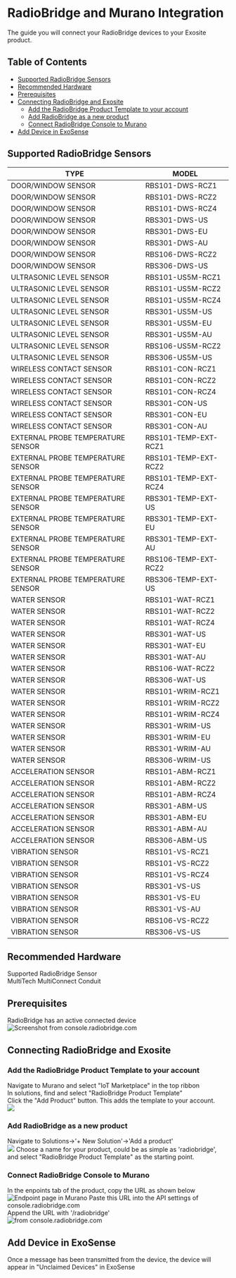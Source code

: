# RadioBridge and Murano Integration
The guide you will connect your RadioBridge devices to your Exosite product.

## Table of Contents
   * [Supported RadioBridge Sensors](#supported-radiobridge-sensors)
   * [Recommended Hardware](#recommended-hardware)
   * [Prerequisites](#prerequisites)
   * [Connecting RadioBridge and Exosite](#connecting-radiobridge-and-exosite)
      * [Add the RadioBridge Product Template to your account](#add-the-radiobridge-product-template-to-your-account)
      * [Add RadioBridge as a new product](#add-radiobridge-as-a-new-product)
      * [Connect RadioBridge Console to Murano](#connect-radiobridge-console-to-murano)
   * [Add Device in ExoSense](#add-device-in-exosense)

## Supported RadioBridge Sensors
| TYPE | MODEL |
| ---- | ----- |
| DOOR/WINDOW SENSOR | RBS101-DWS-RCZ1 |
| DOOR/WINDOW SENSOR | RBS101-DWS-RCZ2 |
| DOOR/WINDOW SENSOR | RBS101-DWS-RCZ4 |
| DOOR/WINDOW SENSOR | RBS301-DWS-US |
| DOOR/WINDOW SENSOR | RBS301-DWS-EU |
| DOOR/WINDOW SENSOR | RBS301-DWS-AU |
| DOOR/WINDOW SENSOR | RBS106-DWS-RCZ2 |
| DOOR/WINDOW SENSOR | RBS306-DWS-US |
| ULTRASONIC LEVEL SENSOR | RBS101-US5M-RCZ1 |
| ULTRASONIC LEVEL SENSOR | RBS101-US5M-RCZ2 |
| ULTRASONIC LEVEL SENSOR | RBS101-US5M-RCZ4 |
| ULTRASONIC LEVEL SENSOR | RBS301-US5M-US |
| ULTRASONIC LEVEL SENSOR | RBS301-US5M-EU |
| ULTRASONIC LEVEL SENSOR | RBS301-US5M-AU |
| ULTRASONIC LEVEL SENSOR | RBS106-US5M-RCZ2 |
| ULTRASONIC LEVEL SENSOR | RBS306-US5M-US |
| WIRELESS CONTACT SENSOR| RBS101-CON-RCZ1 |
| WIRELESS CONTACT SENSOR| RBS101-CON-RCZ2 |
| WIRELESS CONTACT SENSOR| RBS101-CON-RCZ4 |
| WIRELESS CONTACT SENSOR| RBS301-CON-US |
| WIRELESS CONTACT SENSOR| RBS301-CON-EU |
| WIRELESS CONTACT SENSOR| RBS301-CON-AU |
| EXTERNAL PROBE TEMPERATURE SENSOR| RBS101-TEMP-EXT-RCZ1 |
| EXTERNAL PROBE TEMPERATURE SENSOR| RBS101-TEMP-EXT-RCZ2 |
| EXTERNAL PROBE TEMPERATURE SENSOR| RBS101-TEMP-EXT-RCZ4 |
| EXTERNAL PROBE TEMPERATURE SENSOR| RBS301-TEMP-EXT-US |
| EXTERNAL PROBE TEMPERATURE SENSOR| RBS301-TEMP-EXT-EU |
| EXTERNAL PROBE TEMPERATURE SENSOR| RBS301-TEMP-EXT-AU |
| EXTERNAL PROBE TEMPERATURE SENSOR| RBS106-TEMP-EXT-RCZ2 |
| EXTERNAL PROBE TEMPERATURE SENSOR| RBS306-TEMP-EXT-US |
| WATER SENSOR | RBS101-WAT-RCZ1 |
| WATER SENSOR | RBS101-WAT-RCZ2 |
| WATER SENSOR | RBS101-WAT-RCZ4 |
| WATER SENSOR | RBS301-WAT-US |
| WATER SENSOR | RBS301-WAT-EU |
| WATER SENSOR | RBS301-WAT-AU |
| WATER SENSOR | RBS106-WAT-RCZ2 |
| WATER SENSOR | RBS306-WAT-US |
| WATER SENSOR | RBS101-WRIM-RCZ1 |
| WATER SENSOR | RBS101-WRIM-RCZ2 |
| WATER SENSOR | RBS101-WRIM-RCZ4 |
| WATER SENSOR | RBS301-WRIM-US |
| WATER SENSOR | RBS301-WRIM-EU |
| WATER SENSOR | RBS301-WRIM-AU |
| WATER SENSOR | RBS306-WRIM-US |
| ACCELERATION SENSOR | RBS101-ABM-RCZ1 |
| ACCELERATION SENSOR | RBS101-ABM-RCZ2 |
| ACCELERATION SENSOR | RBS101-ABM-RCZ4 |
| ACCELERATION SENSOR | RBS301-ABM-US |
| ACCELERATION SENSOR | RBS301-ABM-EU |
| ACCELERATION SENSOR | RBS301-ABM-AU |
| ACCELERATION SENSOR | RBS306-ABM-US |
| VIBRATION SENSOR | RBS101-VS-RCZ1 |
| VIBRATION SENSOR | RBS101-VS-RCZ2 |
| VIBRATION SENSOR | RBS101-VS-RCZ4 |
| VIBRATION SENSOR | RBS301-VS-US |
| VIBRATION SENSOR | RBS301-VS-EU |
| VIBRATION SENSOR | RBS301-VS-AU |
| VIBRATION SENSOR | RBS106-VS-RCZ2 |
| VIBRATION SENSOR | RBS306-VS-US |

## Recommended Hardware
Supported RadioBridge Sensor\
MultiTech MultiConnect Conduit

## Prerequisites
RadioBridge has an active connected device
![Screenshot from console.radiobridge.com](../../assets/RadioBridge/RadioBridgeDeviceActive.png)

## Connecting RadioBridge and Exosite
### Add the RadioBridge Product Template to your account
Navigate to Murano and select "IoT Marketplace" in the top ribbon\
In solutions, find and select "RadioBridge Product Template"\
Click the "Add Product" button. This adds the template to your account.\
![](../../assets/RadioBridge/RadioBridgeExchangeElement.png)


### Add RadioBridge as a new product
Navigate to Solutions->'+ New Solution'->'Add a product'\
![](../../assets/RadioBridge/CreateNewProduct.png)
Choose a name for your product, could be as simple as 'radiobridge', and select "RadioBridge Product Template" as the starting point.

### Connect RadioBridge Console to Murano
In the enpoints tab of the product, copy the URL as shown below\
![Endpoint page in Murano](../../assets/RadioBridge/EndpointURL.png)
Paste this URL into the API settings of console.radiobridge.com\
Append the URL with '/radiobridge'\
![from console.radiobridge.com](../../assets/RadioBridge/RadioBridgeConsoleAPI.png)

## Add Device in ExoSense
Once a message has been transmitted from the device, the device will appear in "Unclaimed Devices" in ExoSense

